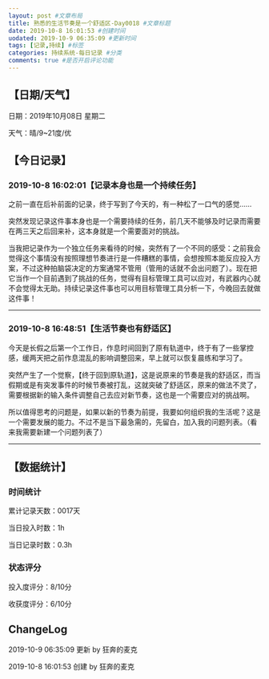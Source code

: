 ```yaml
---
layout: post #文章布局
title: 熟悉的生活节奏是一个舒适区-Day0018 #文章标题
date: 2019-10-8 16:01:53 #创建时间
uodated: 2019-10-9 06:35:09 #更新时间
tags: [记录,持续] #标签
categories: 持续系统-每日记录 #分类
comments: true #是否开启评论功能
---
```


## 【日期/天气】
日期：2019年10月08日 星期二

天气：晴/9~21度/优

## 【今日记录】

### 2019-10-8 16:02:01【记录本身也是一个持续任务】
之前一直在后补前面的记录，终于写到了今天的，有一种松了一口气的感觉……

突然发现记录这件事本身也是一个需要持续的任务，前几天不能够及时记录而需要在两三天之后回来补，这本身就是一个需要面对的挑战。

当我把记录作为一个独立任务来看待的时候，突然有了一个不同的感受：之前我会觉得这个事情没有按照理想节奏进行是一件糟糕的事情，会想按照本能反应投入方案，不过这种拍脑袋决定的方案通常不管用（管用的话就不会出问题了）。现在把它当作一个目前遇到了挑战的任务，觉得有目标管理工具可以应对，有武器内心就不会觉得太无助。持续记录这件事也可以用目标管理工具分析一下，今晚回去就做这件事！

---
### 2019-10-8 16:48:51【生活节奏也有舒适区】
今天是长假之后第一个工作日，作息时间回到了原有轨道中，终于有了一些掌控感，缓两天把之前作息混乱的影响调整回来，早上就可以恢复晨练和学习了。

突然产生了一个觉察，【终于回到原轨道】，这是说原来的节奏是我的舒适区，而当假期或是有突发事件的时候节奏被打乱，这就突破了舒适区，原来的做法不灵了，需要根据新的输入条件调整自己去应对新节奏，这也是一个需要应对的挑战啊。

所以值得思考的问题是，如果以新的节奏为前提，我要如何组织我的生活呢？这是一个需要发展的能力。不过不是当下最急需的，先留白，加入我的问题列表。（看来我需要新建一个问题列表了）

---
## 【数据统计】

### 时间统计

累计记录天数：0017天

当日投入时数：1h

当日记录时数：0.3h

### 状态评分

投入度评分：8/10分

收获度评分：6/10分

## ChangeLog

2019-10-9 06:35:09 更新 by 狂奔的麦克

2019-10-8 16:01:53 创建 by 狂奔的麦克
